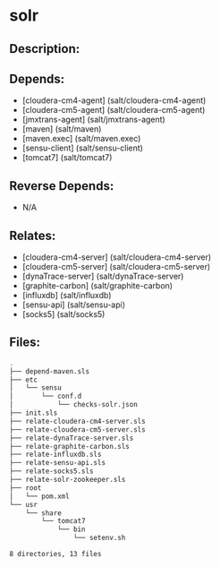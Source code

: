 # solr

## Description:



## Depends:

  -  [cloudera-cm4-agent] (salt/cloudera-cm4-agent)
  -  [cloudera-cm5-agent] (salt/cloudera-cm5-agent)
  -  [jmxtrans-agent] (salt/jmxtrans-agent)
  -  [maven] (salt/maven)
  -  [maven.exec] (salt/maven.exec)
  -  [sensu-client] (salt/sensu-client)
  -  [tomcat7] (salt/tomcat7)

## Reverse Depends:

  -  N/A

## Relates:

  -  [cloudera-cm4-server] (salt/cloudera-cm4-server)
  -  [cloudera-cm5-server] (salt/cloudera-cm5-server)
  -  [dynaTrace-server] (salt/dynaTrace-server)
  -  [graphite-carbon] (salt/graphite-carbon)
  -  [influxdb] (salt/influxdb)
  -  [sensu-api] (salt/sensu-api)
  -  [socks5] (salt/socks5)

## Files:

```bash
.
├── depend-maven.sls
├── etc
│   └── sensu
│       └── conf.d
│           └── checks-solr.json
├── init.sls
├── relate-cloudera-cm4-server.sls
├── relate-cloudera-cm5-server.sls
├── relate-dynaTrace-server.sls
├── relate-graphite-carbon.sls
├── relate-influxdb.sls
├── relate-sensu-api.sls
├── relate-socks5.sls
├── relate-solr-zookeeper.sls
├── root
│   └── pom.xml
└── usr
    └── share
        └── tomcat7
            └── bin
                └── setenv.sh

8 directories, 13 files
```

